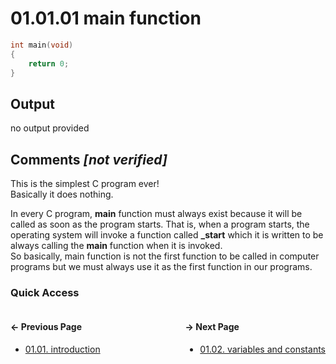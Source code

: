 # 01.01.01 main function

```c
int main(void)
{
    return 0;
}

```

## Output

no output provided

## Comments *[not verified]*

This is the simplest C program ever!  
Basically it does nothing.

In every C program, **main** function must always exist because
it will be called as soon as the program starts. 
That is, when a program starts, the operating
system will invoke a function called **_start**
which it is written to be always calling
the **main** function when it is invoked.  
So basically, main function is not the first function
to be called in computer programs
but we must always use it as the first function in our programs.

### Quick Access

<div class="quick_access">
<div class="previous_page" style="float:left">

#### &#8592; Previous Page

* [01.01. introduction](./../../01.the_basics/01.introduction/00.README.md)

</div>
<div class="next_page" style="float:right">

#### &#8594; Next Page

* [01.02. variables and constants](./../../01.the_basics/02.variables_constants/00.README.md)

</div>
</div>
